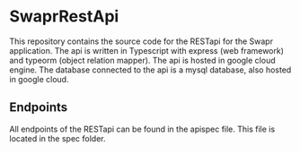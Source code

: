 # SwaprRestApi
This repository contains the source code for the RESTapi for the Swapr application. The api is written in Typescript with express (web framework) and typeorm (object relation mapper). The api is hosted in google cloud engine. The database connected to the api is a mysql database, also hosted in google cloud.

## Endpoints
All endpoints of the RESTapi can be found in the apispec file. This file is located in the spec folder.